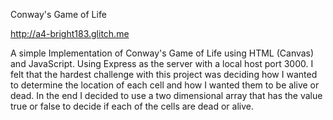 Conway's Game of Life

http://a4-bright183.glitch.me

A simple Implementation of Conway's Game of Life using HTML (Canvas) and JavaScript. 
Using Express as the server with a local host port 3000.
I felt that the hardest challenge with this project was deciding how I wanted to determine the location of each cell and how I wanted them to be alive or dead. In the end I decided to use a two dimensional array that has the value true or false to decide if each of the cells are dead or alive.
